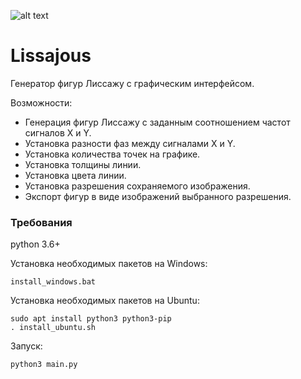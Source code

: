 ![alt text](https://i.ibb.co/8PnfsnX/lisaju.png)
# Lissajous

Генератор фигур Лиссажу с графическим интерфейсом.

Возможности:
* Генерация фигур Лиссажу с заданным соотношением частот сигналов X и Y.
* Установка разности фаз между сигналами X и Y.
* Установка количества точек на графике.
* Установка толщины линии.
* Установка цвета линии.
* Установка разрешения сохраняемого изображения.
* Экспорт фигур в виде изображений выбранного разрешения.


### Требования
python 3.6+

Установка необходимых пакетов на Windows:
```
install_windows.bat
```

Установка необходимых пакетов на Ubuntu:
```
sudo apt install python3 python3-pip
. install_ubuntu.sh
```

Запуск:
```
python3 main.py
```


